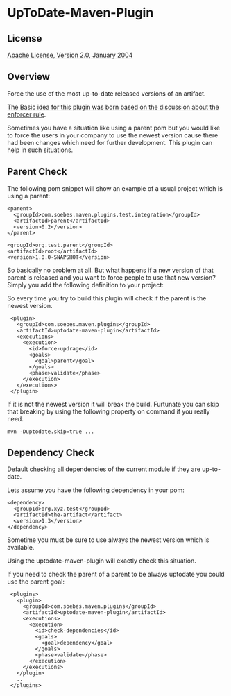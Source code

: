 UpToDate-Maven-Plugin
=====================

License
-------
[Apache License, Version 2.0, January 2004](http://www.apache.org/licenses/)


Overview
--------

Force the use of the most up-to-date released versions of an artifact.

[The Basic idea for this plugin was born based on the discussion about the enforcer rule](http://jira.codehaus.org/browse/MENFORCER-190).

Sometimes you have a situation like using a parent pom but you would like to
force the users in your company to use the newest version cause there had been changes
which need for further development. This plugin can help in such situations.

Parent Check
------------

The following pom snippet will show an example of a usual project which 
is using a parent:

    <parent>
      <groupId>com.soebes.maven.plugins.test.integration</groupId>
      <artifactId>parent</artifactId>
      <version>0.2</version>
    </parent>

    <groupId>org.test.parent</groupId>
    <artifactId>root</artifactId>
    <version>1.0.0-SNAPSHOT</version>

So basically no problem at all. But what happens if a new version 
of that parent is released and you want to force people to use that
new version? Simply you add the following definition to your project:

So every time you try to build this plugin will check if
the parent is the newest version. 

     <plugin>
       <groupId>com.soebes.maven.plugins</groupId>
       <artifactId>uptodate-maven-plugin</artifactId>
       <executions>
         <execution>
           <id>force-updrage</id>
           <goals>
             <goal>parent</goal>
           </goals>
           <phase>validate</phase>
         </execution>
       </executions>
     </plugin>

If it is not the newest version it will break the build.
Furtunate you can skip that breaking by using the following
property on command if you really need.

    mvn -Duptodate.skip=true ...

Dependency Check
----------------

Default
  checking all dependencies of the current module if they are up-to-date.


Lets assume you have the following dependency in your pom:


    <dependency>
      <groupId>org.xyz.test</groupId>  
      <artifactId>the-artifact</artifact>
      <version>1.3</version>
    </dependency>

Sometime you must be sure to use always the newest version which is available.

Using the uptodate-maven-plugin will exactly check this situation.


If you need to check the parent of a parent to be always uptodate you
could use the parent goal:


	 <plugins>
	   <plugin>
	     <groupId>com.soebes.maven.plugins</groupId>
	     <artifactId>uptodate-maven-plugin</artifactId>
	     <executions>
	       <execution>
	         <id>check-dependencies</id>
	         <goals>
	           <goal>dependency</goal>
	         </goals>
	         <phase>validate</phase>
	       </execution>
	     </executions>
	   </plugin>
	   ..
	 </plugins>


